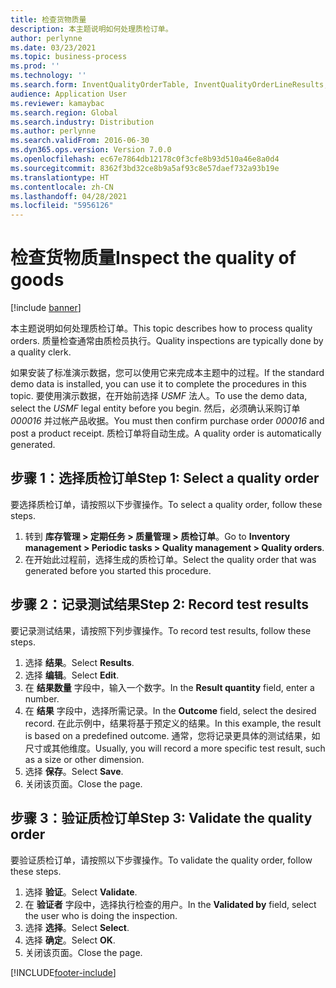 ```yaml
---
title: 检查货物质量
description: 本主题说明如何处理质检订单。
author: perlynne
ms.date: 03/23/2021
ms.topic: business-process
ms.prod: ''
ms.technology: ''
ms.search.form: InventQualityOrderTable, InventQualityOrderLineResults, HcmWorkerLookUp
audience: Application User
ms.reviewer: kamaybac
ms.search.region: Global
ms.search.industry: Distribution
ms.author: perlynne
ms.search.validFrom: 2016-06-30
ms.dyn365.ops.version: Version 7.0.0
ms.openlocfilehash: ec67e7864db12178c0f3cfe8b93d510a46e8a0d4
ms.sourcegitcommit: 8362f3bd32ce8b9a5af93c8e57daef732a93b19e
ms.translationtype: HT
ms.contentlocale: zh-CN
ms.lasthandoff: 04/28/2021
ms.locfileid: "5956126"
---
```

# <a name="inspect-the-quality-of-goods"></a><span data-ttu-id="e89ee-103">检查货物质量</span><span class="sxs-lookup"><span data-stu-id="e89ee-103">Inspect the quality of goods</span></span>

[!include [banner](../../includes/banner.md)]

<span data-ttu-id="e89ee-104">本主题说明如何处理质检订单。</span><span class="sxs-lookup"><span data-stu-id="e89ee-104">This topic describes how to process quality orders.</span></span> <span data-ttu-id="e89ee-105">质量检查通常由质检员执行。</span><span class="sxs-lookup"><span data-stu-id="e89ee-105">Quality inspections are typically done by a quality clerk.</span></span>

<span data-ttu-id="e89ee-106">如果安装了标准演示数据，您可以使用它来完成本主题中的过程。</span><span class="sxs-lookup"><span data-stu-id="e89ee-106">If the standard demo data is installed, you can use it to complete the procedures in this topic.</span></span> <span data-ttu-id="e89ee-107">要使用演示数据，在开始前选择 *USMF* 法人。</span><span class="sxs-lookup"><span data-stu-id="e89ee-107">To use the demo data, select the *USMF* legal entity before you begin.</span></span> <span data-ttu-id="e89ee-108">然后，必须确认采购订单 *000016* 并过帐产品收据。</span><span class="sxs-lookup"><span data-stu-id="e89ee-108">You must then confirm purchase order *000016* and post a product receipt.</span></span> <span data-ttu-id="e89ee-109">质检订单将自动生成。</span><span class="sxs-lookup"><span data-stu-id="e89ee-109">A quality order is automatically generated.</span></span>

## <a name="step-1-select-a-quality-order"></a><span data-ttu-id="e89ee-110">步骤 1：选择质检订单</span><span class="sxs-lookup"><span data-stu-id="e89ee-110">Step 1: Select a quality order</span></span>

<span data-ttu-id="e89ee-111">要选择质检订单，请按照以下步骤操作。</span><span class="sxs-lookup"><span data-stu-id="e89ee-111">To select a quality order, follow these steps.</span></span>

1. <span data-ttu-id="e89ee-112">转到 **库存管理 \> 定期任务 \> 质量管理 \> 质检订单**。</span><span class="sxs-lookup"><span data-stu-id="e89ee-112">Go to **Inventory management \> Periodic tasks \> Quality management \> Quality orders**.</span></span>
1. <span data-ttu-id="e89ee-113">在开始此过程前，选择生成的质检订单。</span><span class="sxs-lookup"><span data-stu-id="e89ee-113">Select the quality order that was generated before you started this procedure.</span></span>

## <a name="step-2-record-test-results"></a><span data-ttu-id="e89ee-114">步骤 2：记录测试结果</span><span class="sxs-lookup"><span data-stu-id="e89ee-114">Step 2: Record test results</span></span>

<span data-ttu-id="e89ee-115">要记录测试结果，请按照下列步骤操作。</span><span class="sxs-lookup"><span data-stu-id="e89ee-115">To record test results, follow these steps.</span></span>

1. <span data-ttu-id="e89ee-116">选择 **结果**。</span><span class="sxs-lookup"><span data-stu-id="e89ee-116">Select **Results**.</span></span>
1. <span data-ttu-id="e89ee-117">选择 **编辑**。</span><span class="sxs-lookup"><span data-stu-id="e89ee-117">Select **Edit**.</span></span>
1. <span data-ttu-id="e89ee-118">在 **结果数量** 字段中，输入一个数字。</span><span class="sxs-lookup"><span data-stu-id="e89ee-118">In the **Result quantity** field, enter a number.</span></span>
1. <span data-ttu-id="e89ee-119">在 **结果** 字段中，选择所需记录。</span><span class="sxs-lookup"><span data-stu-id="e89ee-119">In the **Outcome** field, select the desired record.</span></span> <span data-ttu-id="e89ee-120">在此示例中，结果将基于预定义的结果。</span><span class="sxs-lookup"><span data-stu-id="e89ee-120">In this example, the result is based on a predefined outcome.</span></span> <span data-ttu-id="e89ee-121">通常，您将记录更具体的测试结果，如尺寸或其他维度。</span><span class="sxs-lookup"><span data-stu-id="e89ee-121">Usually, you will record a more specific test result, such as a size or other dimension.</span></span>
1. <span data-ttu-id="e89ee-122">选择 **保存**。</span><span class="sxs-lookup"><span data-stu-id="e89ee-122">Select **Save**.</span></span>
1. <span data-ttu-id="e89ee-123">关闭该页面。</span><span class="sxs-lookup"><span data-stu-id="e89ee-123">Close the page.</span></span>

## <a name="step-3-validate-the-quality-order"></a><span data-ttu-id="e89ee-124">步骤 3：验证质检订单</span><span class="sxs-lookup"><span data-stu-id="e89ee-124">Step 3: Validate the quality order</span></span>

<span data-ttu-id="e89ee-125">要验证质检订单，请按照以下步骤操作。</span><span class="sxs-lookup"><span data-stu-id="e89ee-125">To validate the quality order, follow these steps.</span></span>

1. <span data-ttu-id="e89ee-126">选择 **验证**。</span><span class="sxs-lookup"><span data-stu-id="e89ee-126">Select **Validate**.</span></span>
1. <span data-ttu-id="e89ee-127">在 **验证者** 字段中，选择执行检查的用户。</span><span class="sxs-lookup"><span data-stu-id="e89ee-127">In the **Validated by** field, select the user who is doing the inspection.</span></span>
1. <span data-ttu-id="e89ee-128">选择 **选择**。</span><span class="sxs-lookup"><span data-stu-id="e89ee-128">Select **Select**.</span></span>
1. <span data-ttu-id="e89ee-129">选择 **确定**。</span><span class="sxs-lookup"><span data-stu-id="e89ee-129">Select **OK**.</span></span>
1. <span data-ttu-id="e89ee-130">关闭该页面。</span><span class="sxs-lookup"><span data-stu-id="e89ee-130">Close the page.</span></span>

[!INCLUDE[footer-include](../../../includes/footer-banner.md)]
